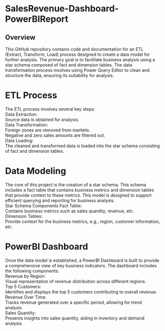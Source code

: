 # SalesRevenue-Dashboard-PowerBIReport
## Overview
This GitHub repository contains code and documentation for an ETL (Extract, Transform, Load) process designed to create a data model for further analysis. The primary goal is to facilitate business analysis using a star schema composed of fact and dimension tables. The data transformation process involves using Power Query Editor to clean and structure the data, ensuring its suitability for analysis.

# ETL Process
The ETL process involves several key steps:<br>
Data Extraction:<br>
Source data is obtained for analysis.<br>
Data Transformation:<br>
Foreign zones are removed from markets.<br>
Negative and zero sales amounts are filtered out.<br>
Data Loading:<br>
The cleaned and transformed data is loaded into the star schema consisting of fact and dimension tables.<br>
# Data Modeling
The core of this project is the creation of a star schema. This schema includes a fact table that contains business metrics and dimension tables that provide context to these metrics. This model is designed to support efficient querying and reporting for business analysis.<br>
Star Schema Components
Fact Table:<br>
Contains business metrics such as sales quantity, revenue, etc.<br>
Dimension Tables:<br>
Provide context for the business metrics, e.g., region, customer information, etc.<br>
# PowerBI Dashboard
Once the data model is established, a PowerBI Dashboard is built to provide a comprehensive view of key business indicators. The dashboard includes the following components:<br>
Revenue by Region:<br>
Visual representation of revenue distribution across different regions.<br>
Top 5 Customers:<br>
Identifies and displays the top 5 customers contributing to overall revenue.<br>
Revenue Over Time:<br>
Tracks revenue generated over a specific period, allowing for trend analysis.<br>
Sales Quantity:<br>
Presents insights into sales quantity, aiding in inventory and demand analysis.
